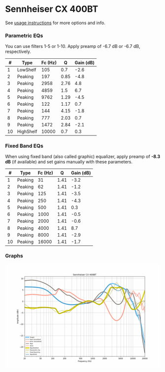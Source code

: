 # Sennheiser CX 400BT
See [usage instructions](https://github.com/jaakkopasanen/AutoEq#usage) for more options and info.

### Parametric EQs
You can use filters 1-5 or 1-10. Apply preamp of -6.7 dB or -6.7 dB, respectively.

|   # | Type      |   Fc (Hz) |    Q |   Gain (dB) |
|-----|-----------|-----------|------|-------------|
|   1 | LowShelf  |       105 | 0.7  |        -2.6 |
|   2 | Peaking   |       197 | 0.85 |        -4.8 |
|   3 | Peaking   |      2958 | 2.76 |         4.8 |
|   4 | Peaking   |      4859 | 1.5  |         6.7 |
|   5 | Peaking   |      9762 | 1.29 |        -4.5 |
|   6 | Peaking   |       122 | 1.17 |         0.7 |
|   7 | Peaking   |       144 | 4.15 |        -1.8 |
|   8 | Peaking   |       777 | 2.03 |         0.7 |
|   9 | Peaking   |      1472 | 2.84 |        -2.1 |
|  10 | HighShelf |     10000 | 0.7  |         0.3 |

### Fixed Band EQs
When using fixed band (also called graphic) equalizer, apply preamp of **-8.3 dB** (if available) and set gains manually with these parameters.

|   # | Type    |   Fc (Hz) |    Q |   Gain (dB) |
|-----|---------|-----------|------|-------------|
|   1 | Peaking |        31 | 1.41 |        -3.2 |
|   2 | Peaking |        62 | 1.41 |        -1.2 |
|   3 | Peaking |       125 | 1.41 |        -3.5 |
|   4 | Peaking |       250 | 1.41 |        -4.3 |
|   5 | Peaking |       500 | 1.41 |         0.3 |
|   6 | Peaking |      1000 | 1.41 |        -0.5 |
|   7 | Peaking |      2000 | 1.41 |        -0.6 |
|   8 | Peaking |      4000 | 1.41 |         8.7 |
|   9 | Peaking |      8000 | 1.41 |        -2.9 |
|  10 | Peaking |     16000 | 1.41 |        -1.7 |

### Graphs
![](./Sennheiser%20CX%20400BT.png)

